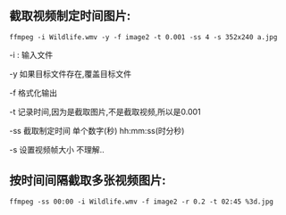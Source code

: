 



## 截取视频制定时间图片:

```
ffmpeg -i Wildlife.wmv -y -f image2 -t 0.001 -ss 4 -s 352x240 a.jpg
```

-i : 输入文件

-y 如果目标文件存在,覆盖目标文件

-f 格式化输出

-t 记录时间,因为是截取图片,不是截取视频,所以是0.001

-ss 截取制定时间 单个数字(秒) hh:mm:ss(时分秒)

-s 设置视频帧大小   不理解..

## 按时间间隔截取多张视频图片:

```
ffmpeg -ss 00:00 -i Wildlife.wmv -f image2 -r 0.2 -t 02:45 %3d.jpg
```




























